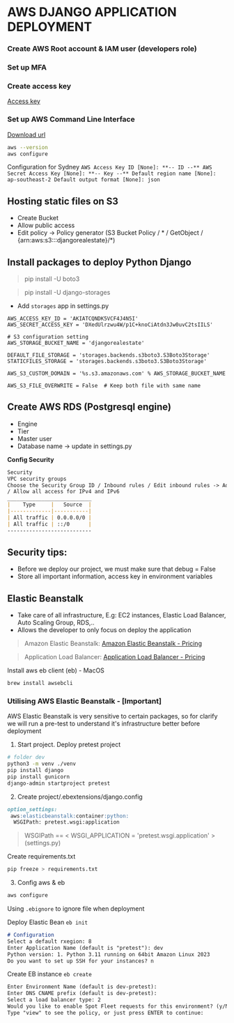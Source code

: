 # AWS DJANGO APPLICATION DEPLOYMENT

### Create AWS Root account & IAM user (developers role)

### Set up MFA

### Create access key
[Access key](https://us-east-1.console.aws.amazon.com/iamv2/home?region=ap-southeast-2#/users/details/kato/create-access-key)

### Set up AWS Command Line Interface
[Download url](https://aws.amazon.com/cli/)

```bash
aws --version
aws configure
```

Configuration for Sydney
`
AWS Access Key ID [None]: **-- ID --**
AWS Secret Access Key [None]: **-- Key --**
Default region name [None]: ap-southeast-2
Default output format [None]: json
`

## Hosting static files on S3
- Create Bucket
- Allow public access
- Edit policy -> Policy generator (S3 Bucket Policy / * / GetObject / {arn:aws:s3:::djangorealestate}/*)

## Install packages to deploy Python Django
> pip install -U boto3

> pip install -U django-storages

- Add `storages` app in settings.py
```
AWS_ACCESS_KEY_ID = 'AKIATCQNDK5VCF4J4N5I'
AWS_SECRET_ACCESS_KEY = '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'

# S3 configuration setting
AWS_STORAGE_BUCKET_NAME = 'djangorealestate'

DEFAULT_FILE_STORAGE = 'storages.backends.s3boto3.S3Boto3Storage'
STATICFILES_STORAGE = 'storages.backends.s3boto3.S3Boto3Storage'

AWS_S3_CUSTOM_DOMAIN = '%s.s3.amazonaws.com' % AWS_STORAGE_BUCKET_NAME

AWS_S3_FILE_OVERWRITE = False  # Keep both file with same name
```

## Create AWS RDS (Postgresql engine)
- Engine
- Tier
- Master user
- Database name -> update in settings.py

**Config Security**

```markdown
Security
VPC security groups
Choose the Security Group ID / Inbound rules / Edit inbound rules -> Add 2 inbound rules:
/ Allow all access for IPv4 and IPv6
___________________________
|    Type     |   Source  |
|-------------|-----------|
| All traffic | 0.0.0.0/0 |
| All traffic | ::/0      |
---------------------------
```

## Security tips:
- Before we deploy our project, we must make sure that debug = False
- Store all important information, access key in environment variables

## Elastic Beanstalk
- Take care of all infrastructure, E.g: EC2 instances, Elastic Load Balancer, Auto Scaling Group, RDS,..
- Allows the developer to only focus on deploy the application

> Amazon Elastic Beanstalk:
> [Amazon Elastic Beanstalk - Pricing](https://aws.amazon.com/elasticbeanstalk/pricing/)

> Application Load Balancer:
> [Application Load Balancer - Pricing](https://aws.amazon.com/elasticloadbalancing/pricing/)

Install aws eb client (eb) - MacOS
```bash
brew install awsebcli
```

### Utilising AWS Elastic Beanstalk - [Important]
AWS Elastic Beanstalk is very sensitive to certain packages, so for clarify we will run a pre-test to understand it's infrastructure better before deployment

1. Start project. Deploy pretest project
```bash
# folder dev
python3 -m venv ./venv
pip install django
pip install gunicorn
django-admin startproject pretest
```
2. Create project/.ebextensions/django.config
```markdown
option_settings:
 aws:elasticbeanstalk:container:python:
  WSGIPath: pretest.wsgi:application
```
> WSGIPath == < WSGI_APPLICATION = 'pretest.wsgi.application' > (settings.py)

Create requirements.txt
```bash
pip freeze > requirements.txt
```
3. Config aws & eb
```bash
aws configure
```

Using `.ebignore` to ignore file when deployment

Deploy Elastic Bean `eb init`
```markdown
# Configuration
Select a default rxegion: 8
Enter Application Name (default is "pretest"): dev
Python version: 1. Python 3.11 running on 64bit Amazon Linux 2023
Do you want to set up SSH for your instances? n
```
Create EB instance `eb create`
```markdown
Enter Environment Name (default is dev-pretest):
Enter DNS CNAME prefix (default is dev-pretest):
Select a load balancer type: 2
Would you like to enable Spot Fleet requests for this environment? (y/N): N
Type "view" to see the policy, or just press ENTER to continue:
```